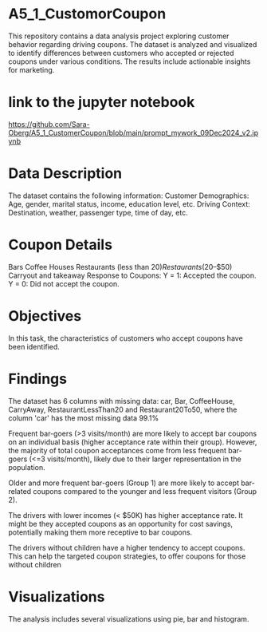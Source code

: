 # A5_1_CustomorCoupon
This repository contains a data analysis project exploring customer behavior regarding driving coupons. The dataset is analyzed and visualized to identify differences between customers who accepted or rejected coupons under various conditions. The results include actionable insights for marketing.

# link to the jupyter notebook
https://github.com/Sara-Oberg/A5_1_CustomerCoupon/blob/main/prompt_mywork_09Dec2024_v2.ipynb

# Data Description
The dataset contains the following information:
Customer Demographics: Age, gender, marital status, income, education level, etc.
Driving Context: Destination, weather, passenger type, time of day, etc.

# Coupon Details 
Bars
Coffee Houses
Restaurants (less than $20)
Restaurants ($20–$50)
Carryout and takeaway
Response to Coupons:
Y = 1: Accepted the coupon.
Y = 0: Did not accept the coupon.

# Objectives
In this task, the characteristics of customers who accept coupons have been identified.

# Findings
The dataset has 6 columns with missing data: car, Bar, CoffeeHouse, CarryAway, RestaurantLessThan20 and Restaurant20To50, where the column 'car' has the most missing data 99.1%

Frequent bar-goers (>3 visits/month) are more likely to accept bar coupons on an individual basis (higher acceptance rate within their group). However, the majority of total coupon acceptances come from less frequent bar-goers (<=3 visits/month), likely due to their larger representation in the population.

Older and more frequent bar-goers (Group 1) are more likely to accept bar-related coupons compared to the younger and less frequent visitors (Group 2).

The drivers with lower incomes (< $50K) has higher acceptance rate. It might be they accepted coupons as an opportunity for cost savings, potentially making them more receptive to bar coupons.

The drivers without children have a higher tendency to accept coupons.
This can help the targeted coupon strategies, to offer coupons for those without children

# Visualizations
The analysis includes several visualizations using pie, bar and histogram.
